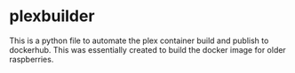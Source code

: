 # plexbuilder
This is a python file to automate the plex container build and publish to dockerhub.
This was essentially created to build the docker image for older raspberries.

